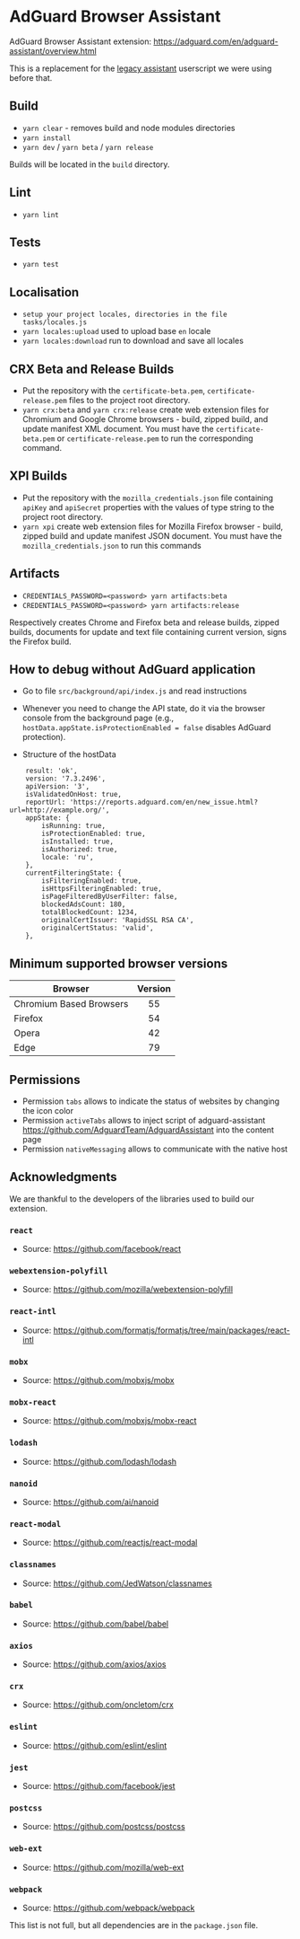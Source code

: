 # AdGuard Browser Assistant

AdGuard Browser Assistant extension:
https://adguard.com/en/adguard-assistant/overview.html

This is a replacement for the [legacy assistant](https://github.com/AdguardTeam/AdguardAssistant) userscript we were using before that.

## Build

- `yarn clear` - removes build and node modules directories
- `yarn install`
- `yarn dev` / `yarn beta` / `yarn release`

Builds will be located in the `build` directory.

## Lint

- `yarn lint`

## Tests

- `yarn test`

## Localisation

- `setup your project locales, directories in the file tasks/locales.js`
- `yarn locales:upload` used to upload base `en` locale
- `yarn locales:download` run to download and save all locales

## CRX Beta and Release Builds

- Put the repository with the `certificate-beta.pem`, `certificate-release.pem` files to the project root directory.
- `yarn crx:beta` and `yarn crx:release` create web extension files for Chromium and Google Chrome browsers - build, zipped build, and update manifest XML document. You must have the `certificate-beta.pem` or `certificate-release.pem` to run the corresponding command.

## XPI Builds

- Put the repository with the `mozilla_credentials.json` file containing `apiKey` and `apiSecret` properties with the values of type string to the project root directory.
- `yarn xpi` create web extension files for Mozilla Firefox browser - build, zipped build and update manifest JSON document. You must have the `mozilla_credentials.json` to run this commands

## Artifacts

- `CREDENTIALS_PASSWORD=<password> yarn artifacts:beta`
- `CREDENTIALS_PASSWORD=<password> yarn artifacts:release`

Respectively creates Chrome and Firefox beta and release builds, zipped builds, documents for update and text file containing current version, signs the Firefox build.

## How to debug without AdGuard application

- Go to file `src/background/api/index.js` and read instructions

- Whenever you need to change the API state, do it via the browser console from the background page (e.g., `hostData.appState.isProtectionEnabled = false` disables AdGuard protection).
- Structure of the hostData
```
    result: 'ok',
    version: '7.3.2496',
    apiVersion: '3',
    isValidatedOnHost: true,
    reportUrl: 'https://reports.adguard.com/en/new_issue.html?url=http://example.org/',
    appState: {
        isRunning: true,
        isProtectionEnabled: true,
        isInstalled: true,
        isAuthorized: true,
        locale: 'ru',
    },
    currentFilteringState: {
        isFilteringEnabled: true,
        isHttpsFilteringEnabled: true,
        isPageFilteredByUserFilter: false,
        blockedAdsCount: 180,
        totalBlockedCount: 1234,
        originalCertIssuer: 'RapidSSL RSA CA',
        originalCertStatus: 'valid',
    },
```

## Minimum supported browser versions
| Browser                 	| Version 	|
|-------------------------	|:-------:	|
| Chromium Based Browsers 	|    55   	|
| Firefox                 	|    54   	|
| Opera                   	|    42   	|
| Edge                    	|    79   	|

## Permissions
- Permission `tabs` allows to indicate the status of websites by changing the icon color
- Permission `activeTabs` allows to inject script of adguard-assistant https://github.com/AdguardTeam/AdguardAssistant into the content page
- Permission `nativeMessaging` allows to communicate with the native host

## Acknowledgments
We are thankful to the developers of the libraries used to build our extension.

### `react`
* Source: https://github.com/facebook/react

### `webextension-polyfill`
* Source: https://github.com/mozilla/webextension-polyfill

### `react-intl`
* Source: https://github.com/formatjs/formatjs/tree/main/packages/react-intl

### `mobx`
* Source: https://github.com/mobxjs/mobx

### `mobx-react`
* Source: https://github.com/mobxjs/mobx-react

### `lodash`
* Source: https://github.com/lodash/lodash

### `nanoid`
* Source: https://github.com/ai/nanoid

### `react-modal`
* Source: https://github.com/reactjs/react-modal

### `classnames`
* Source: https://github.com/JedWatson/classnames

### `babel`
* Source: https://github.com/babel/babel

### `axios`
* Source: https://github.com/axios/axios

### `crx`
* Source: https://github.com/oncletom/crx

### `eslint`
* Source: https://github.com/eslint/eslint

### `jest`
* Source: https://github.com/facebook/jest

### `postcss`
* Source: https://github.com/postcss/postcss

### `web-ext`
* Source: https://github.com/mozilla/web-ext

### `webpack`
* Source: https://github.com/webpack/webpack

This list is not full, but all dependencies are in the `package.json` file. 
